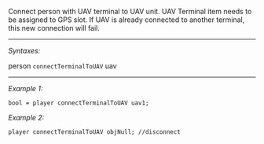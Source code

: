 Connect person with UAV terminal to UAV unit. UAV Terminal item needs to be assigned to GPS slot.
If UAV is already connected to another terminal, this new connection will fail.


---
*Syntaxes:*

person `connectTerminalToUAV` uav

---
*Example 1:*

```sqf
bool = player connectTerminalToUAV uav1;
```

*Example 2:*

```sqf
player connectTerminalToUAV objNull; //disconnect
```